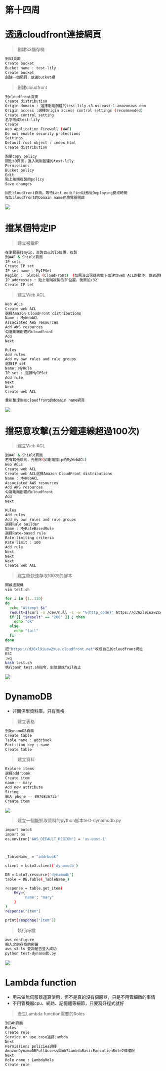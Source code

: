 # 第十四周
# 透過cloudfront連接網頁
> 創建S3儲存桶
```sh
到S3頁面
Create bucket
Bucket name : test-lily
Create bucket
創建一個網頁，放進bucket裡
```
> 創建cloudfront
```sh
到cloudfront頁面
Create distribution
Origin domain : 選擇剛剛創建的test-lily.s3.us-east-1.amazonaws.com
Origin access :選擇Origin access control settings (recommended)
Create control setting
名字改成test-lily
Create
Web Application Firewall (WAF) 
Do not enable security protections
Settings
Default root object : index.html
Create distribution

點擊copy policy
回到s3頁面，進入剛剛創建的test-lily
Permissions
Bucket policy
Edit
貼上剛剛複製的policy
Save changes

回到cloudfront頁面，等待Last modified狀態從Deploying變成時間
複製cloudfront的Domain name在瀏覽器開啟
```
<img src="../pic/1219.png">

# 擋某個特定IP
> 建立被擋IP
```sh
在瀏覽器打myip，查詢自己的ip位置，複製
到WAF & Shield頁面
IP sets
Create IP set
IP set name : MyIPSet
Region :　Global (CloudFront)　(如果沒出現就先做下面建立web ACL的動作，做到選擇Ip Set再回來設置)
IP addresses : 貼上剛剛複製的IP位置，後面加/32
Create IP set
```

> 建立Web ACL
```sh
Web ACLs
Create web ACL
選擇Amazon CloudFront distributions
Name : MyWebACL
Associated AWS resources
Add AWS resources
勾選剛剛創建的cloudfront
Add
Next

Rules
Add rules
Add my own rules and rule groups
選擇IP set
Name: MyRule
IP set : 選擇MyIPSet
Add rule
Next
Next
Create web ACL

重新整理剛剛cloudfront的domain name網頁
```
<img src="../pic/1219-1.png">

# 擋惡意攻擊(五分鐘連線超過100次)
> 建立Web ACL
```sh
到WAF & Shield頁面
若有其他規則，先刪除(如剛剛擋ip的MyWebACL)
Web ACLs
Create web ACL
Create web ACL選擇Amazon CloudFront distributions
Name : MyWebACL
Associated AWS resources 
Add AWS resources
勾選剛剛創建的cloudfront
Add
Next

Rules
Add rules
Add my own rules and rule groups
選擇Rule builder
Name : MyRateBasedRule
選擇Rate-based rule
Rate-limiting criteria
Rate limit : 100
Add rule
Next
Next
Next
Create web ACL
```
> 建立能快速存取100次的腳本
```sh
開啟虛擬機
vim test.sh

for i in {1..110}
do
  echo "Attempt $i"
  result=$(curl -o /dev/null -s -w "%{http_code}" https://d36xl9iuaw2xue.cloudfront.net/)
  if [[ "$result" == "200" ]] ; then
    echo "ok"
  else
    echo "fail"
  fi
done

把"https://d36xl9iuaw2xue.cloudfront.net"改成自己的cloudfront網址
ESC
:wq
bash test.sh
執行bash test.sh指令，到他變成fail為止
```
<img src="../pic/1219-2.png">

# DynamoDB
* 非關係型資料庫，只有表格
> 建立表格
```sh
到DynamoDB頁面
Create table
Table name : addrbook
Partition key : name
Create table
```
> 建立資料
```sh
Explore items
選擇addrbook
Create item
name -- mary
Add new attribute
String
輸入 phone -- 0976836735
Create item
```
<img src="../pic/1219-3.png">

> 建立一個能抓取資料的python腳本test-dynamodb.py
```sh
import boto3
import os
os.environ['AWS_DEFAULT_REGION'] = 'us-east-1'



_TableName_ = "addrbook"

client = boto3.client('dynamodb')

DB = boto3.resource('dynamodb')
table = DB.Table(_TableName_)

response = table.get_item(
    Key={
        'name': "mary"
    }
)
response["Item"]

print(response['Item'])
```
> 執行py檔
```sh
aws configure
輸入之前存取的密鑰
aws s3 ls 查詢是否登入成功
python test-dynamodb.py
```
<img src="../pic/1219-4.png">

# Lambda function
* 用來做無伺服器運算使用，但不是真的沒有伺服器，只是不用管細緻的事情
* 不用管機器cpu、網路、記憶體等細節，只要寫好程式就好
> 產生Lambda function需要的Roles
```sh
到IAM頁面
Roles
Create role
Service or use case選擇Lambda
Next
Permissions policies選擇
AmazonDynamoDBFullAccess與AWSLambdaBasicExecutionRole2個權限
Next
Role name : LambdaRole
Create role
```

